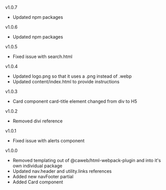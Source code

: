 v1.0.7
- Updated npm packages

v1.0.6
- Updated npm packages

v1.0.5
-  Fixed issue with search.html

v1.0.4
- Updated logo.png so that it uses a .png instead of .webp
- Updated content/index.html to provide instructions

v1.0.3
- Card component card-title element changed from div to H5

v1.0.2
- Removed divi reference

v1.0.1
- Fixed issue with alerts component

v1.0.0
- Removed templating out of @caweb/html-webpack-plugin and into it's own individual package
- Updated nav.header and utility.links references
- Added new navFooter partial
- Added Card component
